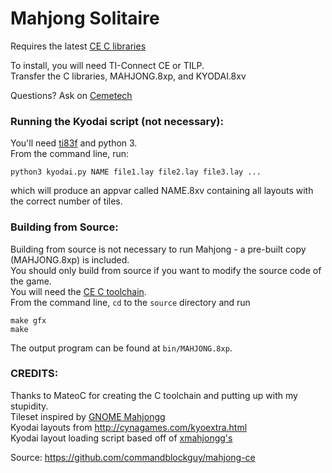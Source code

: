 # Mahjong Solitaire

Requires the latest [CE C libraries](tiny.cc/clibs)

To install, you will need TI-Connect CE or TILP.  
Transfer the C libraries, MAHJONG.8xp, and KYODAI.8xv

Questions? Ask on [Cemetech](https://www.cemetech.net/forum/viewtopic.php?t=15230)

### Running the Kyodai script (not necessary):  
You'll need [ti83f](https://bitbucket.org/keoni29/ti83f) and python 3.  
From the command line, run:
```
python3 kyodai.py NAME file1.lay file2.lay file3.lay ...
```  
which will produce an appvar called NAME.8xv containing all layouts with the correct number of tiles.

### Building from Source:
Building from source is not necessary to run Mahjong - a pre-built copy (MAHJONG.8xp) is included.  
You should only build from source if you want to modify the source code of the game.  
You will need the [CE C toolchain](https://github.com/CE-Programming/toolchain/releases).  
From the command line, `cd` to the `source` directory and run
```
make gfx
make
```
The output program can be found at `bin/MAHJONG.8xp`.

### CREDITS:
Thanks to MateoC for creating the C toolchain and putting up with my stupidity.  
Tileset inspired by [GNOME Mahjongg](https://gitlab.gnome.org/GNOME/gnome-mahjongg)  
Kyodai layouts from http://cynagames.com/kyoextra.html  
Kyodai layout loading script based off of [xmahjongg's](https://www.lcdf.org/xmahjongg/)

Source: https://github.com/commandblockguy/mahjong-ce